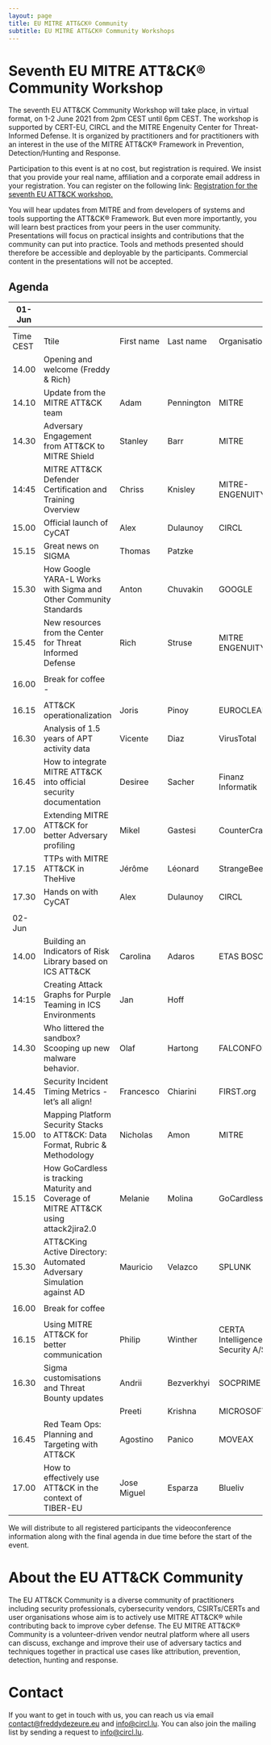 ```yaml
---
layout: page
title: EU MITRE ATT&CK® Community
subtitle: EU MITRE ATT&CK® Community Workshops
---
```


# Seventh EU MITRE ATT&CK® Community Workshop

The seventh EU ATT&CK Community Workshop will take place, in virtual format, on 1-2 June 2021 from 2pm CEST until 6pm CEST. The workshop is supported by CERT-EU, CIRCL and the MITRE Engenuity Center for Threat-Informed Defense. It is organized by practitioners and for practitioners with an interest in the use of the MITRE ATT&CK® Framework in Prevention, Detection/Hunting and Response. 

Participation to this event is at no cost, but registration is required. We insist that you provide your real name, affiliation and a corporate email address in your registration. You can register on the following link:
<a href="https://scic.ec.europa.eu/ew/register/dgscic/EU_MITRE_ATTACK_01_01_June_2021_virtual/e/lk/g/23630/k/"> Registration for the seventh EU ATT&CK workshop.</a>

You will hear updates from MITRE and from developers of systems and tools supporting the ATT&CK® Framework. But even more importantly, you will learn best practices from your peers in the user community. Presentations will focus on practical insights and contributions that the community can put into practice. Tools and methods presented should therefore be accessible and deployable by the participants. Commercial content in the presentations will not be accepted. 

## Agenda

| 01-Jun   |                                                                                       |             |            |                                   |
|----------|---------------------------------------------------------------------------------------|-------------|------------|-----------------------------------|
|          |                                                                                       |             |            |                                   |
| Time CEST| Ttile                                                                                 | First name  | Last name  | Organisation                      |
| 14.00    | Opening and welcome (Freddy & Rich)                                                   |             |            |                                   |
| 14.10    | Update from the MITRE ATT&CK team                                                     | Adam        | Pennington | MITRE                             |
| 14.30    | Adversary Engagement from ATT&CK to MITRE Shield                                      | Stanley     | Barr       | MITRE                             |
| 14:45    | MITRE ATT&CK Defender Certification and Training Overview                             | Chriss      | Knisley    | MITRE-ENGENUITY                   |
| 15.00    | Official launch of CyCAT                                                              | Alex        | Dulaunoy   | CIRCL                             |
| 15.15    | Great news on SIGMA                                                                   | Thomas      | Patzke     |                                   |
| 15.30    | How Google YARA-L Works with Sigma and Other Community Standards                      | Anton       | Chuvakin   | GOOGLE                            |
| 15.45    | New resources from the Center for Threat Informed Defense                             | Rich        | Struse     | MITRE ENGENUITY                   |
|          |                                                                                       |             |            |                                   |
| 16.00    | Break for coffee -                                                                    |             |            |                                   |
|          |                                                                                       |             |            |                                   |
| 16.15    | ATT&CK operationalization                                                             | Joris       | Pinoy      | EUROCLEAR                         |
| 16.30    | Analysis of 1.5 years of APT activity data                                            | Vicente     | Diaz       | VirusTotal                        |
| 16.45    | How to integrate MITRE ATT&CK into official security documentation                    | Desiree     | Sacher     | Finanz Informatik                 |
| 17.00    | Extending MITRE ATT&CK for better Adversary profiling                                 | Mikel       | Gastesi    | CounterCraft                      |
| 17.15    | TTPs with MITRE ATT&CK in TheHive                                                     | Jérôme      | Léonard    | StrangeBee                        |
| 17.30    | Hands on with CyCAT                                                                   | Alex        | Dulaunoy   | CIRCL                             |
|          |                                                                                       |             |            |                                   |
| 02-Jun   |                                                                                       |             |            |                                   |
| 14.00    | Building an Indicators of Risk Library based on ICS ATT&CK                            | Carolina    | Adaros     | ETAS BOSCH                        |
| 14:15    | Creating Attack Graphs for Purple Teaming in ICS Environments                         | Jan         | Hoff       |                                   |
| 14.30    | Who littered the sandbox? Scooping up new malware behavior.                           | Olaf        | Hartong    | FALCONFORCE                       |
| 14.45    | Security Incident Timing Metrics - let’s all align!                                   | Francesco   | Chiarini   | FIRST.org                         |
| 15.00    | Mapping Platform Security Stacks to ATT&CK: Data Format, Rubric & Methodology         | Nicholas    | Amon       | MITRE                             |
| 15.15    | How GoCardless is tracking Maturity and Coverage of MITRE ATT&CK using attack2jira2.0 | Melanie     | Molina     | GoCardless                        |
| 15.30    | ATT&CKing Active Directory: Automated Adversary Simulation against AD                 | Mauricio    | Velazco    | SPLUNK                            |
|          |                                                                                       |             |            |                                   |
| 16.00    | Break for coffee                                                                      |             |            |                                   |
|          |                                                                                       |             |            |                                   |
| 16.15    | Using MITRE ATT&CK for better communication                                           | Philip      | Winther    | CERTA Intelligence & Security A/S |
| 16.30    | Sigma customisations and Threat Bounty updates                                        | Andrii      | Bezverkhyi | SOCPRIME                          |
|          |                                                                                       | Preeti      | Krishna    | MICROSOFT                         |
| 16.45    | Red Team Ops: Planning and Targeting with ATT&CK                                      | Agostino    | Panico     | MOVEAX                            |
| 17.00    | How to effectively use ATT&CK in the context of TIBER-EU                              | Jose Miguel | Esparza    | Blueliv                           |

We will distribute to all registered participants the videoconference information along with the final agenda in due time before the start of the event.

# About the EU ATT&CK Community

The EU ATT&CK Community is a diverse community of practitioners including security professionals, cybersecurity vendors, CSIRTs/CERTs and user organisations whose aim is to actively use MITRE ATT&CK® while contributing back to improve cyber defense. The EU MITRE ATT&CK® Community is a volunteer-driven vendor neutral platform where all users can discuss, exchange and improve their use of adversary tactics and techniques together in practical use cases like attribution, prevention, detection, hunting and response.

# Contact

If you want to get in touch with us, you can reach us via email contact@freddydezeure.eu and info@circl.lu. You can also join the mailing list by sending a request to info@circl.lu.
